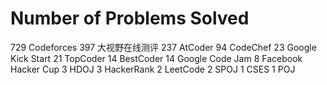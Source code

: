 # Number of Problems Solved
 729 Codeforces
 397 大视野在线测评
 237 AtCoder
  94 CodeChef
  23 Google Kick Start
  21 TopCoder
  14 BestCoder
  14 Google Code Jam
   8 Facebook Hacker Cup
   3 HDOJ
   3 HackerRank
   2 LeetCode
   2 SPOJ
   1 CSES
   1 POJ

